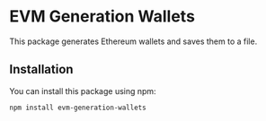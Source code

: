 # EVM Generation Wallets

This package generates Ethereum wallets and saves them to a file.

## Installation

You can install this package using npm:

```bash
npm install evm-generation-wallets
